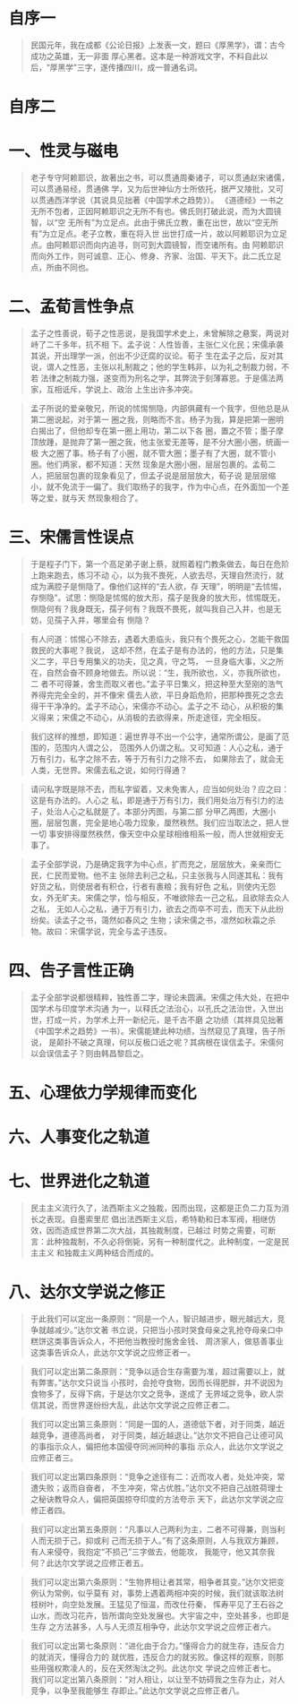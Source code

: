 # 自序一

> 民国元年，我在成都《公论日报》上发表一文，题曰《厚黑学》，谓：古今成功之英雄，无一非面
厚心黑者。这本是一种游戏文字，不料自此以后，“厚黑学”三字，遂传播四川，成一普通名词。

# 自序二

# 一、性灵与磁电

> 老子专守阿赖耶识，故著出之书，可以贯通周秦诸子，可以贯通赵宋诸儒，可以贯通易经，贯通佛
学，又为后世神仙方士所依托，据严又陵批，又可以贯通西洋学说（其说具见拙著《中国学术之趋势》）。
《道德经》一书之无所不包者，正因阿赖耶识之无所不有也。佛氏则打破此说，而为大圆镜智，以“空
无所有”为立足点。此由于佛氏立教，重在出世，故以“空无所有”为立足点。老子立教，重在将入世
出世打成一片，故以阿赖耶识为立足点。由阿赖耶识而向内追寻，则可到大圆镜智，而空诸所有。由
阿赖耶识而向外工作，则可诚意、正心、修身、齐家、治国、平天下。此二氏立足点，所由不同也。

# 二、孟荀言性争点

> 孟子之性善说，荀子之性恶说，是我国学术史上，未曾解除之悬案，两说对峙了二千多年，抗不相
下。孟子说：人性皆善，主张仁义化民；宋儒承袭其说，开出理学一派，创出不少迂腐的议论。荀子
生在孟子之后，反对其说，谓人之性恶，主张以礼制裁之；他的学生韩非，以为礼之制裁力弱，不若
法律之制裁力强，遂变而为刑名之学，其弊流于刻薄寡恩。于是儒法两家，互相诋斥，学说上、政治
上生出许多冲突。

> 孟子所说的爱亲敬兄，所说的怵惕恻隐，内部俱藏有一个我字，但他总是从第二圈说起，对于第一
圈之我，则略而不言。杨子为我，算是把第一圈明白揭出了，但他却专在第一圈上用功，第二以下各
圈，置之不管；墨子摩顶放踵，是抛弃了第一圈之我，他主张爱无差等，是不分大圈小圈，统画一极
大之圈了事。杨子有了小圈，就不管大圈；墨子有了大圈，就不管小圈。他们两家，都不知道：天然
现象是大圈小圈，层层包裹的。孟荀二人，把层层包裹的现象看见了，但孟子说是层层放大，荀子说
是层层缩小，就不免流于一偏了。我们取杨子的我字，作为中心点，在外面加一个差等之爱，就与天
然现象相合了。

# 三、宋儒言性误点

> 于是程子门下，第一个高足弟子谢上蔡，就照着程门教条做去，每日在危阶上跑来跑去，练习不动
心，以为我不畏死，人欲去尽，天理自然流行，就成为满腔子是恻隐了。像他们这样的“去人欲，存
天理”，明明是“去怵惕，存恻隐”。试思：恻隐是怵惕的放大形，孺子是我身的放大形，怵惕既无，
恻隐何有？我身既无，孺子何有？我既不畏死，就叫我自己入井，也是无妨，见孺子入井，哪里会有
恻隐？

> 有人问道：怵惕心不除去，遇着大患临头，我只有个畏死之心，怎能干救国救民的大事呢？我说，
这却不然，在孟子是有办法的，他的方法，只是集义二字，平日专用集义的功夫，见之真，守之笃，
一旦身临大事，义之所在，自然会奋不顾身地做去。所以说：“生，我所欲也，义，亦我所欲也，二
者不可得兼，舍生而取义者也。”孟子平日集义，把这种至大至刚的浩气养得完完全全的，并不像宋
儒去人欲，平日身蹈危阶，把那种畏死之念去得干干净净的。孟子不动心，宋儒亦不动心。孟子之不
动心，从积极的集义得来；宋儒之不动心，从消极的去欲得来，所走途径，完全相反。

> 我们这样的推想，即知道：遍世界寻不出一个公字，通常所谓公，是画了范围的，范围内人谓之公，
范围外人仍谓之私。又可知道：人心之私，通于万有引力，私字之除不去，等于万有引力之除不去，
如果除去了，就会无人类，无世界。宋儒去私之说，如何行得通？

> 请问私字既是除不去，而私字留着，又未免害人，应当如何处治？应之曰：这是有办法的。人心之
私，即是通于万有引力，我们用处治万有引力的法子，处治人心之私就是了。本部分丙图，与第二部
分甲乙两图，大圈小圈，层层包裹，完全是地心吸力现象，厘然秩然。我们应当取法之，把人世一切
事安排得厘然秩然，像天空中众星球相维相系一般，而人世就相安无事了。

> 孟子全部学说，乃是确定我字为中心点，扩而充之，层层放大，亲亲而仁民，仁民而爱物。他不主
张除去利己之私，只主张我与人同遂其私：我有好货之私，则使居者有积仓，行者有裹粮；我有好色
之私，则使内无怨女，外无旷夫。宋儒之学，恰与相反，不唯欲除去一己之私，且欲除去众人之私，
无如人心之私，通于万有引力，欲去之而卒不可去，而天下从此纷纷矣。读孟子之书，蔼然如春风之
生物；读宋儒之书，凛然如秋霜之杀物。故曰：宋儒学说，完全与孟子违反。

# 四、告子言性正确

> 孟子全部学说都很精粹，独性善二字，理论未圆满。宋儒之伟大处，在把中国学术与印度学术沟通
为一，以释氏之法治心，以孔氏之法治世，入世出世，打成一片，为学术上开一新纪元，是千古不磨
之功绩（其祥具见拙著《中国学术之趋势》一书）。宋儒能建此种功绩，当然窥见了真理，告子所说，
是颠扑不破之真理，何以反极口诋之呢？其病根在误信孟子。宋儒何以会误信孟子？则由韩昌黎启之。

# 五、心理依力学规律而变化

# 六、人事变化之轨道

# 七、世界进化之轨道

> 民主主义流行久了，法西斯主义之独裁，因而出现，这都是正负二力互为消长之表现。自墨索里尼
倡出法西斯主义后，希特勒和日本军阀，相继仿效，因而造成世界第二次大战，其独裁制度，已越过
时势之需要，可断言：此种独裁制，不久必将倒毙，另有一种制度代之。此种制度，一定是民主主义
和独裁主义两种结合而成的。

# 八、达尔文学说之修正

> 于此我们可以定出一条原则：“同是一个人，智识越进步，眼光越远大，竞争就越减少。”达尔文著
书立说，只把当小孩时哭食母亲之乳抢夺母亲口中糕饼这类事告诉众人，不把他当教授时施舍金钱、
周济家人，做慈善事业这类事告诉众人，此达尔文学说之应修正者一。

> 我们可以定出第二条原则：“竞争以适合生存需要为准，超过需要以上，就有弊害。”达尔文只说当
小孩时，会抢夺食物，因而长得肥胖，并不说因为食物多了，反得下病，于是达尔文之竞争，遂成了
无界域之竞争，欧人崇信其说，而世界遂纷纷大乱，此达尔文学说之应修正者二。

> 我们可以定出第三条原则：“同是一国的人，道德低下者，对于同类，越近越竞争，道德高尚者，
对于同类，越近越退让。”达尔文不把自己让德可风的事指示众人，偏把他本国侵夺同洲同种的事指
示众人，此达尔文学说之应修正者三。

> 我们可以定出第四条原则：“竞争之途径有二：近而攻人者，处处冲突，常遭失败；返而自奋者，
不生冲突，常占优胜。”达尔文不把自己战胜荷理士之秘诀教导众人，偏把英国掠夺印度的方法夸示
天下，此达尔文学说之应修正者四。

> 我们可以定出第五条原则：“凡事以人己两利为主，二者不可得兼，则当利人而无损于己，抑或利
己而无损于人。”有了这条原则，人与我双方兼顾，有人来侵夺，我抱定“不损己”三字做去，他能攻，
我能守，他又其奈我何？此达尔文学说之应修正者五。

> 我们可以定出第六条原则：“生物界相让者其常，相争者其变。”达尔文把变例认为常例，似乎莫有
对，事势上遇着两相冲突的时候，我们就该取法树枝树叶，向空处发展。王猛见了恒温，而改仕苻秦，
恽寿平见了王石谷之山水，而改习花卉，皆所谓向空处发展也。大宇宙之中，空处甚多，也即是生存
之方法甚多，人与人无须互相争夺，此达尔文学说之应修正者六。

> 我们可以定出第七条原则：“进化由于合力。”懂得合力的就生存，违反合力的就消灭，懂得合力的
就优胜，违反合力的就劣败。像这样的观察，则那些用强权欺凌人的，反在天然淘汰之列。此达尔文
学说之应修正者七。                                                                                                         
> 我们可以定出第八条原则：“对人相让，以让至不妨碍我之生存为止，对人竞争，以争至我能够生
存即止。”此达尔文学说之应修正者八。
